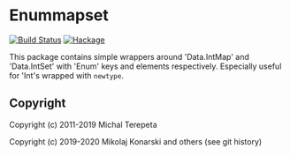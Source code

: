 Enummapset
==========

[![Build Status](https://travis-ci.org/Mikolaj/enummapset.svg?branch=master)](https://travis-ci.org/Mikolaj/enummapset)
[![Hackage](https://img.shields.io/hackage/v/enummapset.svg)](https://hackage.haskell.org/package/enummapset)

This package contains simple wrappers around 'Data.IntMap' and
'Data.IntSet' with 'Enum' keys and elements respectively.
Especially useful for 'Int's wrapped with `newtype`.

Copyright
---------

Copyright (c) 2011-2019 Michal Terepeta 

Copyright (c) 2019-2020 Mikolaj Konarski and others (see git history)

